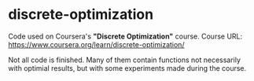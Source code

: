 # discrete-optimization
Code used on Coursera's **"Discrete Optimization"** course.
Course URL: https://www.coursera.org/learn/discrete-optimization/

Not all code is finished. Many of them contain functions not necessarily with optimial results, but with some experiments made during the course.
